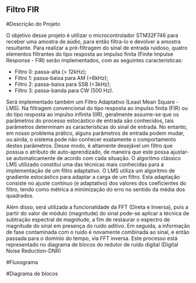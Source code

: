 ## Filtro FIR
#Descrição do Projeto

O objetivo desse projeto é utilizar o microcontrolador STM32F746 para
receber uma amostra de aúdio, para então filtra-lo e devolver a amostra resultante.
Para realizar a pré-filtragem do sinal de entrada ruidoso, quatro elementos filtrantes do tipo resposta ao impulso finita (Finite Impulse Response - FIR) serão implementados, com as seguintes características:

* Filtro 0: passa-alta (> 12kHz);
* Filtro 1: passa-baixa para AM (<6kHz);
* Filtro 2: passa-baixa para SSB (<3kHz);
* Filtro 3: passa-banda para CW (500 Hz).

Será implementado também um Filtro Adaptativo (Least Mean Square - LMS). Na filtragem convencional do tipo resposta ao impulso finita (FIR) ou do tipo resposta ao impulso infinita (IIR), geralmente assume-se que os parâmetros do processo estocástico de entrada são conhecidos, tais parâmetros determinam as características do sinal de entrada. No entanto, em nosso problema prático, alguns parâmetros de entrada podem mudar, ou ainda, o sistema pode não conhecer exatamente o comportamento destes parâmetros. Desse modo, é altamente desejável um filtro que possua o atributo de auto-aprendizado, de maneira que este possa ajustar-se automaticamente de acordo com cada situação. O algoritmo clássico LMS utilizado constitui uma das técnicas mais conhecidas para a implementação de um filtro adaptativo. O LMS utiliza um algoritmo de gradiente estocástico para adaptar a carga de um filtro. Esta adaptação consiste no ajuste contínuo (e adaptativo) dos valores dos coeficientes do filtro, tendo como métrica a minimização do erro no sentido da média dos quadrados.

Além disso, será utilizada a funcionalidade da FFT (Direta e Inversa), pois a partir do valor de módulo (magnitude) do sinal pode-se aplicar a técnica de subtração espectral de magnitude, a fim de restaurar o espectro de magnitude do sinal em presença do ruído aditivo. Em seguida, a informação de fase contaminada com o ruído é novamente combinada ao sinal, e então passada para o domínio do tempo, via FFT inversa. Este processo está representado no diagrama de blocos do redutor de ruído digital (Digital Noise Reduction-DNR)



#Fluxograma

#Diagrama de blocos

